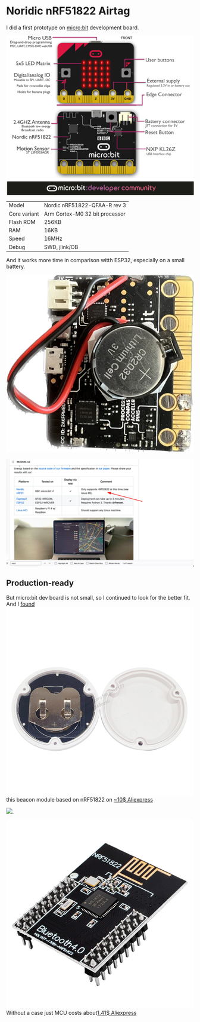 # Noridic nRF51822 Airtag

I did a first prototype on [micro:bit](https://tech.microbit.org/hardware/) development board.


![](NordicNRF52822-Airtag.md-images/2023-06-08-12-55-08.png)

| | |
|-|-|
|Model|Nordic nRF51822-QFAA-R rev 3
|Core variant|Arm Cortex-M0 32 bit processor
|Flash ROM|256KB
|RAM|16KB
|Speed|16MHz
|Debug|SWD, jlink/OB


And it works more time in comparison witth ESP32, especially on a small battery.

![](NordicNRF52833-Airtag.md-images/microbit-airtag.webp)

![](NordicNRF52822-Airtag.md-images/2023-06-08-12-38-39.webp)
## Production-ready

But micro:bit dev board is not small, so I continued to look for the better fit.
And I [found](https://github.com/seemoo-lab/openhaystack/discussions/188)
![](NordicNRF52822-Airtag.md-images/2023-06-08-12-51-15.png)
this beacon module based on nRF51822 on [~10$ Aliexpress](https://aliexpress.ru/item/1005003671695188.html?gatewayAdapt=glo2rus&sku_id=12000028906157906)

![](NordicNRF52833-Airtag.md-images/2023-06-08-12-22-38.webp).

![](NordicNRF52822-Airtag.md-images/2023-06-08-12-50-26.png)
Without a case just MCU costs about[1.41$ Aliexpress](https://aliexpress.ru/item/1005003470970655.html?sku_id=12000025936371837&spm=a2g2w.productlist.search_results.0.5f464aa610OjUU)